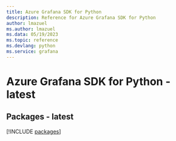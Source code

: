 ```yaml
---
title: Azure Grafana SDK for Python
description: Reference for Azure Grafana SDK for Python
author: lmazuel
ms.author: lmazuel
ms.data: 05/19/2023
ms.topic: reference
ms.devlang: python
ms.service: grafana
---
```

# Azure Grafana SDK for Python - latest
## Packages - latest
[!INCLUDE [packages](grafana-index.md)]
